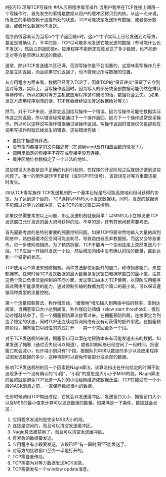 #技巧15 理解TCP写操作
##从应用程序看写操作
当用户程序在TCP连接上调用一个写操作时，首先发生的事情是数据从用户的缓冲区拷贝到内核。从这一点来说，所发生的事情依赖于连接所处的状态。TCP可能决定发送所有数据、或者部分数据，或者什么数据也不发送。

程序员很容易认为当写n个字节返回值n时，这n个字节实际上已经发送到对等方，甚至是被确认了。不幸的是，TCP尽可能多地发送它能发送的数据（有可能什么也不发送），然后立刻返回值n。应用程序不能断定究竟发送了多少数据，也不能断定对等方是否确认发送的数据。

通常，除非TCP发送缓冲区已满，否则写操作是不会阻塞的。这意味着写操作几乎总是立即返回，而且如果它们返回了，也不能保证所写数据的位置。

从应用程序方面来看，数据已经写入TCP了，因此TCP的“保证递交”保证了它会到达对等方。实际上，当写操作返回时，因为写入的部分或全部数据可能仍然在排队等待传输，所以如果对等方主机或应用程序这时崩溃的话，数据将会丢失。（如果发送方应用程序崩溃的话，TCP就会继续设法传送数据给对等方）

然而，对于TCP来说，通常会返回给写操作一个错误。因为写操作可能在数据实际传送之前返回，所以错误经常是通过下一个操作返回。因为下一个操作通常是读操作，所以可以这样说写操作错误通过读操作返回。写操作返回的错误仅仅是那些在调用写操作时就已经发生的错误，这些错误包括：

- 套接字描述符非法。
- 没有指向套接字的文件描述符（在调用send及其相应函数的情况下）。
- 调用里指定的套接字不存在或套接字没有连接。
- 缓冲区地址参数指定了一个非法的地址。

这些错误大多数是由不正确的代码引起的，在程序的开发阶段之后就很少遭到这些问题了。唯一的例外是EPIPE错误（或SIGPIPE信号），该错误在对等方重置连接时发生。

##从TCP看写操作
TCP发送机制的一个基本目标是尽可能高效地利用可获得的带宽。为了达到这个目的，TCP选择以MMS大小发送数据块。同时，发送的数据也不能超过对等方的缓冲区。它由TCP的发送窗口来控制。

如果仅仅需要考虑以上问题，那么发送机制就很简单：以MMS大小立即发送TCP发送窗口允许发送的最大的可获得的段。不幸的是，还有其他问题需要考虑。

首先需要考虑的是特别重要的拥塞控制问题。如果TCP将要突然地输入大量的段到网络中，路由器缓冲区空间可能会耗尽，导致路由器丢弃数据报。而这又会导致重传，进一步使网络拥挤。为了预防拥塞，TCP不能再一个空闲连接上突然发送几个段。TCP应当一开始时发送一个段，然后增加网络中没有确认的段的数量，直到达到一个稳定的状态。

TCP使用两个算法来预防拥塞。两种方法都使用额外的窗口，称作拥塞窗口，来控制拥塞。任何时候TCP发送数据的最大数量是发送窗口和拥塞窗口的最小值。注意这两个窗口负责流量控制的不同方面。发送窗口由本方TCP使用，以预防应用程序超过网络所能承受的能力。通过限制传输的数据为两个窗口的最小值，可以保证遵循两种类型的流量控制。

第一个流量控制算法，称作慢启动，“缓慢地”增加输入到网络中段的频率，直到达阀值。当拥塞窗口大小达到阀值，称作慢启动阀值（slow start threshold），慢启动过程就结束了，另一个拥塞预防算法接管过来。在拥塞预防阶段，连接假定为到达了稳定的状态，同时TCP还连续地探询网络有没有可获得的额外带宽。在拥塞预防阶段，拥塞窗口以线性的方式打开——每一个来回至多一个段。

对于TCP发送机制来说，拥塞窗口可以潜在地预防本来有可能发送出去的数据。如果发送了拥塞（通过丢失段可以知道），或者如果网络已经空闲了一段时间，拥塞窗口就会减小，也许减小到只有1个段。根据队列中排队数据的多少以及应用程序试图发送数据的多少，这种机制可以避免传输部分或全部的数据。

影响TCP发送机制的另一个因素是Nagle算法。该算法指出在任何给定的时间不能出现多于一个没有确认的“小段”，“小段”的意思是大小小于MSS的段。Nagle算法的目的就是避免TCP发送一系列的小段给网络造成数据泛滥。TCP在接受前一个小段的ACK消息之前，一直保存数据很小的数据。

任何时候调用TCP输出过程，它就会以发送缓冲区、发送窗口大小、拥塞窗口大小以及MSS的最小值来计算可以发送数据的数量。如果满足一下条件，数据就会发送：

1. 应用程序发送的是完全MSS大小的段。
2. 连接是空闲的，而且可以清空发送缓冲区。
3. Nagle算法被禁用了，而且可以清空发送缓冲区。
4. 有紧急的数据要发送。
5. 应用程序有小段要发送，该段已经“有一段时间”不能发送了。
6. 对等方的接收窗口至少一半是打开的。
7. TCP需要重传段。
8. TCP需要为对等方数据发送ACK消息。
9. TCP需要发布一个window update消息。
